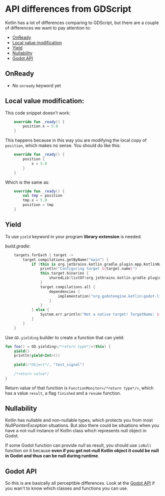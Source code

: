 # API differences from GDScript
Kotlin has a lot of differences comparing to GDScript, but there are a couple of differences we want to pay attention to:

* [OnReady](#onready)
* [Local value modification](#local-value-modification)
* [Yield](#yield)
* [Nullability](#nullability)
* [Godot API](#godot-api)

## OnReady
 - No `onready` keyword yet
 
 
## Local value modification:

This code snippet doesn't work:
```kotlin
    override fun _ready() {
        position.x = 5.0
    }
```

This happens because in this way you are modifying the local copy of `position`, which makes no sense. You should do like this:
```kotlin
    override fun _ready() {
        position { 
            x = 5.0
        }
    }
```

Which is the same as:
```kotlin
    override fun _ready() {
        val tmp = position
        tmp.x = 5.0
        position = tmp
    }
```


## Yield
 
To use `yield` keyword in your program **library extension** is needed.

*build.gradle*:
```kotlin
    targets.forEach { target ->
        target.compilations.getByName("main") {
            if (this is org.jetbrains.kotlin.gradle.plugin.mpp.KotlinNativeCompilation) {
                println("Configuring target ${target.name}")
                this.target.binaries {
                    sharedLib(listOf(org.jetbrains.kotlin.gradle.plugin.mpp.NativeBuildType.RELEASE))
                }
                target.compilations.all {
                    dependencies {
                        implementation("org.godotengine.kotlin:godot-library-extension:0.1.1-3.2") // <-- This one here
                    }
                }
            } else {
                System.err.println("Not a native target! TargetName: ${target.name}")
            }
        }
    }
```

Use `GD.yielding` builder to create a function that can yield:
```kotlin
fun foo() = GD.yielding</*return type*/>(this) {
    yield()
    println(yield<Int>())
    
    yield(/*Object*/, "test_signal")
    
    /*return value*/
}
```

Return value of that function is `FunctionMonitor</*return type*/>`, which has a value `result`, a flag `finished` and a `resume` function.

## Nullability
Kotlin has nullable and non-nullable types, which protects you from most *NullPointerException* situations. But also there could be situations when you have a not-null instance of Kotlin class which represents null object in Godot.

If some Godot function can provide *null* as result, you should use `isNull` function on it because **even if you get not-null Kotlin object it could be null in Godot and thus can be null during runtime**.
 
## Godot API
So this is are basically all perceptible differences. Look at the [Godot API](https://docs.godotengine.org/en/3.1/classes/index.html) if you wan't to know which classes and functions you can use.
